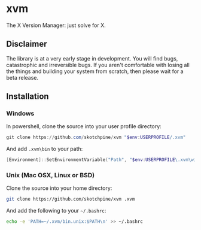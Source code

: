 # xvm
The X Version Manager: just solve for X.

## Disclaimer

The library is at a very early stage in development.
You will find bugs, catastrophic and irreversible bugs.
If you aren't comfortable with losing all the things and building
your system from scratch, then please wait for a beta release.

## Installation

### Windows

In powershell, clone the source into your user profile directory:

```powershell
git clone https://github.com/skotchpine/xvm "$env:USERPROFILE/.xvm"
```

And add `.xvm\bin` to your path:

```powershell
[Environment]::SetEnvironmentVariable("Path", "$env:USERPROFILE\.xvm\win32;" + $env:Path, [System.EnvironmentVariableTarget]::Machine)
```

### Unix (Mac OSX, Linux or BSD)

Clone the source into your home directory:

```bash
git clone https://github.com/skotchpine/xvm .xvm
```

And add the following to your `~/.bashrc`:

```bash
echo -e 'PATH=~/.xvm/bin.unix:$PATH\n' >> ~/.bashrc
```
